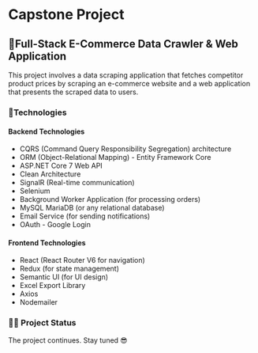 # Capstone Project
## 📃Full-Stack E-Commerce Data Crawler & Web Application 
This project involves a data scraping application that fetches competitor product prices by scraping an e-commerce website and a web application that presents the scraped data to users.

### 🧰Technologies
#### Backend Technologies
- CQRS (Command Query Responsibility Segregation) architecture
- ORM (Object-Relational Mapping) - Entity Framework Core
- ASP.NET Core 7 Web API
- Clean Architecture
- SignalR (Real-time communication)
- Selenium
- Background Worker Application (for processing orders)
- MySQL MariaDB  (or any relational database)
- Email Service (for sending notifications)
- OAuth - Google Login

#### Frontend Technologies
- React  (React Router V6 for navigation) 
- Redux (for state management)
- Semantic UI (for UI design)
- Excel Export Library 
- Axios
- Nodemailer
  
### 👨‍💻 Project Status
The project continues. Stay tuned 😎
